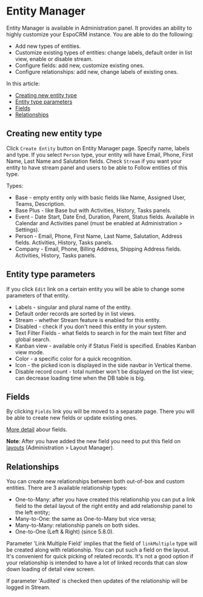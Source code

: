 # Entity Manager

Entity Manager is available in Administration panel. It provides an ability to highly customize your EspoCRM instance. You are able to do the following:

* Add new types of entities.
* Customize existing types of entities: change labels, default order in list view, enable or disable stream.
* Configure fields: add new, customize existing ones.
* Configure relationships: add new, change labels of existing ones.

In this article:

* [Creating new entity type](#creating-new-entity-type)
* [Entity type parameters](#entity-type-parameters)
* [Fields](#fields)
* [Relationships](#relationships)

## Creating new entity type

Click `Create Entity` button on Entity Manager page. Specify name, labels and type. If you select `Person` type, your entity will have Email, Phone, First Name, Last Name and Salutation fields. Check `Stream` if you want your entity to have stream panel and users to be able to Follow entities of this type.

Types:

* Base - empty entity only with basic fields like Name, Assigned User, Teams, Description.
* Base Plus - like Base but with Activities, History, Tasks panels.
* Event - Date Start, Date End, Duration, Parent, Status fields. Available in Calendar and Activities panel (must be enabled at Administration > Settings).
* Person - Email, Phone, First Name, Last Name, Salutation, Address fields. Activities, History, Tasks panels.
* Company - Email, Phone, Billing Address, Shipping Address fields. Activities, History, Tasks panels.

## Entity type parameters

If you click `Edit` link on a certain entity you will be able to change some parameters of that entity.

* Labels - singular and plural name of the entity.
* Default order records are sorted by in list views.
* Stream - whether Stream feature is enabled for this entity.
* Disabled - check if you don't need this entity in your system.
* Text Filter Fields - what fields to search in for the main text filter and global search.
* Kanban view - available only if Status Field is specified. Enables Kanban view mode.
* Color - a specific color for a quick recognition.
* Icon - the picked icon is displayed in the side navbar in Vertical theme.
* Disable record count - total number won't be displayed on the list view; can decrease loading time when the DB table is big.

## Fields

By clicking `Fields` link you will be moved to a separate page. There you will be able to create new fields or update existing ones.

[More detail](fields.md) abour fields.

**Note**: After you have added the new field you need to put this field on [layouts](layout-manager.md) (Administration > Layout Manager).


## Relationships

You can create new relationships between both out-of-box and custom entities. There are 3 available relationship types:

* One-to-Many: after you have created this relationship you can put a link field to the detail layout of the right entity and add relationship panel to the left entity;
* Many-to-One: the same as One-to-Many but vice versa;
* Many-to-Many: relationship panels on both sides.
* One-to-One (Left & Right) (since 5.8.0).

Parameter 'Link Multiple Field' implies that the field of `linkMultiple` type will be created along with relationship. You can put such a field on the layout. It's convenient for quick picking of related records. It's not a good option if your relationship is intended to have a lot of linked records that can slow down loading of detail view screen.

If parameter 'Audited' is checked then updates of the relationship will be logged in Stream.


